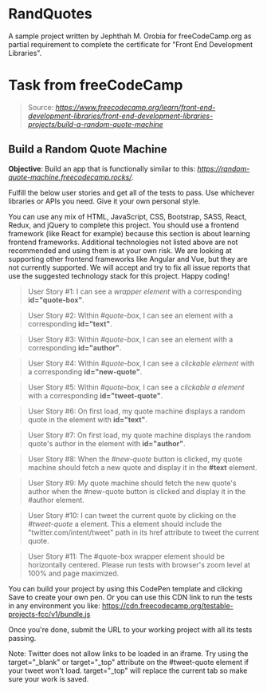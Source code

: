# RandQuotes
 A sample project written by Jephthah M. Orobia for freeCodeCamp.org as partial requirement to complete the certificate for "Front End Development Libraries".

# Task from freeCodeCamp
>Source: *https://www.freecodecamp.org/learn/front-end-development-libraries/front-end-development-libraries-projects/build-a-random-quote-machine*  

## Build a Random Quote Machine

**Objective**: Build an app that is functionally similar to this: *https://random-quote-machine.freecodecamp.rocks/*.

Fulfill the below user stories and get all of the tests to pass. Use whichever libraries or APIs you need. Give it your own personal style.

You can use any mix of HTML, JavaScript, CSS, Bootstrap, SASS, React, Redux, and jQuery to complete this project. You should use a frontend framework (like React for example) because this section is about learning frontend frameworks. Additional technologies not listed above are not recommended and using them is at your own risk. We are looking at supporting other frontend frameworks like Angular and Vue, but they are not currently supported. We will accept and try to fix all issue reports that use the suggested technology stack for this project. Happy coding!

> User Story #1: I can see a *wrapper element* with a corresponding **id="quote-box"**.  

> User Story #2: Within *#quote-box*, I can see an element with a corresponding **id="text"**.  

> User Story #3: Within *#quote-box*, I can see an element with a corresponding **id="author"**.  

> User Story #4: Within *#quote-box*, I can see a *clickable element* with a corresponding **id="new-quote"**.  

> User Story #5: Within *#quote-box*, I can see a *clickable a element* with a corresponding **id="tweet-quote"**.  

> User Story #6: On first load, my quote machine displays a random quote in the element with **id="text"**.  

> User Story #7: On first load, my quote machine displays the random quote's author in the element with **id="author"**.  

> User Story #8: When the *#new-quote* button is clicked, my quote machine should fetch a new quote and display it in the **#text** element.  

> User Story #9: My quote machine should fetch the new quote's author when the #new-quote button is clicked and display it in the #author element.  

> User Story #10: I can tweet the current quote by clicking on the *#tweet-quote* a element. This a element should include the "twitter.com/intent/tweet" path in its href attribute to tweet the current quote.  

> User Story #11: The #quote-box wrapper element should be horizontally centered. Please run tests with browser's zoom level at 100% and page maximized.  

You can build your project by using this CodePen template and clicking Save to create your own pen. Or you can use this CDN link to run the tests in any environment you like: https://cdn.freecodecamp.org/testable-projects-fcc/v1/bundle.js

Once you're done, submit the URL to your working project with all its tests passing.

Note: Twitter does not allow links to be loaded in an iframe. Try using the target="_blank" or target="_top" attribute on the #tweet-quote element if your tweet won't load. target="_top" will replace the current tab so make sure your work is saved.